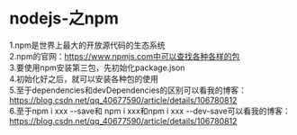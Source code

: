 # nodejs-之npm  
1.npm是世界上最大的开放源代码的生态系统   
2.npm的官网：https://www.npmjs.com中可以查找各种各样的包   
3.要使用npm安装第三包，先初始化package.json   
4.初始化好之后，就可以安装各种包的使用  
5.至于dependencies和devDependencies的区别可以看我的博客：https://blog.csdn.net/qq_40677590/article/details/106780812  
6.至于npm i xxx --save和 npm i xxx和npm i xxx --dev-save可以看我的博客：https://blog.csdn.net/qq_40677590/article/details/106780812  